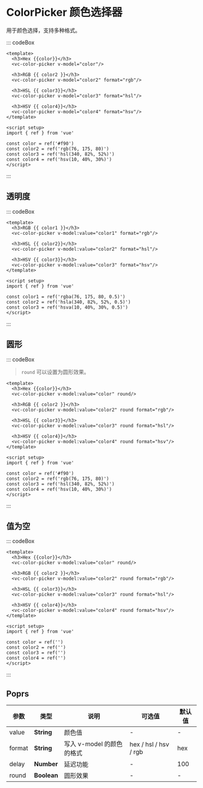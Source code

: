 # ColorPicker 颜色选择器

用于颜色选择，支持多种格式。

::: codeBox
```vue
<template>
  <h3>Hex {{color}}</h3>
  <vc-color-picker v-model="color"/>

  <h3>RGB {{ color2 }}</h3>
  <vc-color-picker v-model="color2" format="rgb"/>

  <h3>HSL {{ color3}}</h3>
  <vc-color-picker v-model="color3" format="hsl"/>

  <h3>HSV {{ color4}}</h3>
  <vc-color-picker v-model="color4" format="hsv"/>
</template>

<script setup>
import { ref } from 'vue'

const color = ref('#f90')
const color2 = ref('rgb(76, 175, 80)')
const color3 = ref('hsl(340, 82%, 52%)')
const color4 = ref('hsv(10, 40%, 30%)')
</script>
```
:::

## 透明度

::: codeBox
```vue
<template>
  <h3>RGB {{ color1 }}</h3>
  <vc-color-picker v-model:value="color1" format="rgb"/>

  <h3>HSL {{ color2}}</h3>
  <vc-color-picker v-model:value="color2" format="hsl"/>

  <h3>HSV {{ color3}}</h3>
  <vc-color-picker v-model:value="color3" format="hsv"/>
</template>

<script setup>
import { ref } from 'vue'

const color1 = ref('rgba(76, 175, 80, 0.5)')
const color2 = ref('hsla(340, 82%, 52%, 0.5)')
const color3 = ref('hsva(10, 40%, 30%, 0.5)')
</script>
```
:::


## 圆形

::: codeBox

> `round` 可以设置为圆形效果。

```vue
<template>
  <h3>Hex {{color}}</h3>
  <vc-color-picker v-model:value="color" round/>

  <h3>RGB {{ color2 }}</h3>
  <vc-color-picker v-model:value="color2" round format="rgb"/>

  <h3>HSL {{ color3}}</h3>
  <vc-color-picker v-model:value="color3" round format="hsl"/>

  <h3>HSV {{ color4}}</h3>
  <vc-color-picker v-model:value="color4" round format="hsv"/>
</template>

<script setup>
import { ref } from 'vue'
      
const color = ref('#f90')
const color2 = ref('rgb(76, 175, 80)')
const color3 = ref('hsl(340, 82%, 52%)')
const color4 = ref('hsv(10, 40%, 30%)')
</script>
```
:::

## 值为空

::: codeBox
```vue
<template>
  <h3>Hex {{color}}</h3>
  <vc-color-picker v-model:value="color" round/>

  <h3>RGB {{ color2 }}</h3>
  <vc-color-picker v-model:value="color2" round format="rgb"/>

  <h3>HSL {{ color3}}</h3>
  <vc-color-picker v-model:value="color3" round format="hsl"/>

  <h3>HSV {{ color4}}</h3>
  <vc-color-picker v-model:value="color4" round format="hsv"/>
</template>

<script setup>
import { ref } from 'vue'
      
const color = ref('')
const color2 = ref('')
const color3 = ref('')
const color4 = ref('')
</script>
```
:::

## Poprs

| 参数 | 类型 | 说明 | 可选值 | 默认值 |
|---|---|---|---|---|
| value | **String** | 颜色值 | - | - |
| format | **String** | 写入 v-model 的颜色的格式 | hex / hsl / hsv / rgb | hex |
| delay | **Number** | 延迟功能 | - | 100 |
| round | **Boolean** | 圆形效果 | - | - |

